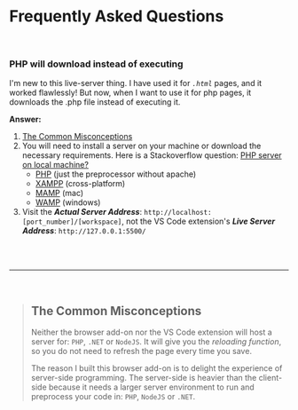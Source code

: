# Frequently Asked Questions

<br>

### PHP will download instead of executing
I'm new to this live-server thing. I have used it for *`.html`* pages, and it worked flawlessly! But now, when I want to use it for php pages, it downloads the .php file instead of executing it.

**Answer:**  
1. [The Common Misconceptions](#the-common-misconceptions)
2. You will need to install a server on your machine or download the necessary requirements. Here is a Stackoverflow question: [PHP server on local machine?](https://stackoverflow.com/questions/1678010/php-server-on-local-machine)
	+ [PHP](http://php.net/downloads.php) (just the preprocessor without apache)
	+ [XAMPP](https://www.apachefriends.org/index.html) (cross-platform)
	+ [MAMP](https://www.mamp.info/en/downloads/) (mac)
	+ [WAMP](http://www.wampserver.com/en/) (windows)
3. Visit the ***Actual Server Address***: `http://localhost:[port_number]/[workspace]`, not the VS Code extension's ***Live Server Address***: `http://127.0.0.1:5500/`  


<br><br><hr><br>

<!-- ### Another question
Lorem ipsum dolor

**Answer:**  
Lorem ipsum dolor

<br><hr><br> -->

>## The Common Misconceptions
>Neither the browser add-on nor the VS Code extension will host a server for: `PHP`, `.NET` or `NodeJS`. It will give you the *reloading function*, so you do not need to refresh the page every time you save.
>
>The reason I built this browser add-on is to delight the experience of server-side programming. The server-side is heavier than the client-side because it needs a larger server environment to run and preprocess your code in: `PHP`, `NodeJS` or `.NET`.
